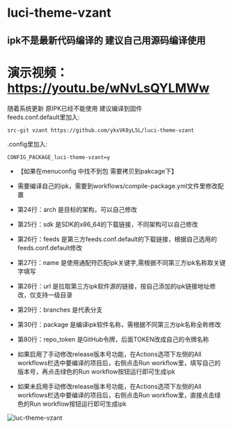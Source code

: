 # luci-theme-vzant
## ipk不是最新代码编译的 建议自己用源码编译使用 
# 演示视频：https://youtu.be/wNvLsQYLMWw
随着系统更新 原IPK已经不能使用 建议编译到固件   
feeds.conf.default里加入: 
```
src-git vzant https://github.com/ykxVK8yL5L/luci-theme-vzant
```

.config里加入:
```
CONFIG_PACKAGE_luci-theme-vzant=y
```

- 【如果在menuconfig 中找不到包  需要拷贝到pakcage下】

- 需要编译自己的ipk，需要到workflows/compile-package.yml文件里修改配置
  
- 第24行：arch 是目标的架构，可以自己修改
- 第25行：sdk 是SDK的x86_64的下载链接，不同架构可以自己修改
- 第26行：feeds 是第三方feeds.conf.default的下载链接，根据自己选用的feeds.conf.default修改
- 第27行：name 是使用通配符匹配ipk关键字,需根据不同第三方ipk名称取关键字填写
- 第28行：url 是拉取第三方ipk软件源的链接，按自己添加的ipk链接地址修改，仅支持一级目录
- 第29行：branches 是代表分支
- 第30行：package 是编译ipk软件名称，需根据不同第三方ipk名称全称修改
- 第80行：repo_token 是GitHub令牌，后面TOKEN改成自己的令牌名称
- 如果启用了手动修改release版本号功能，在Actions选项下左侧的All workflows栏选中要编译的项目后，右侧点击Run workflow里，填写自己的版本号，再点击绿色的Run workflow按钮运行即可生成ipk
- 如果未启用手动修改release版本号功能，在Actions选项下左侧的All workflows栏选中要编译的项目后，右侧点击Run workflow里，直接点击绿色的Run workflow按钮运行即可生成ipk



![luc-theme-vzant](https://github.com/ykxVK8yL5L/luci-theme-vzant/raw/main/ScreenShot.png)
